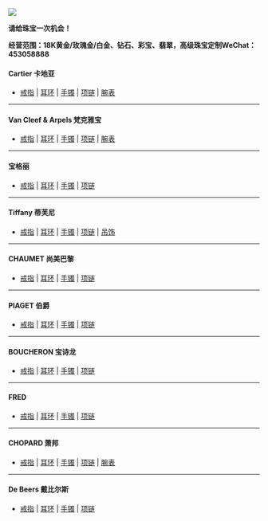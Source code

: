 ![](https://i.loli.net/2020/06/18/W62vMAEyRnplYgB.jpg)

**请给珠宝一次机会！**

**经营范围：18K黄金/玫瑰金/白金、钻石、彩宝、翡翠，高级珠宝定制WeChat：453058888**

#### Cartier 卡地亚
* [戒指](https://www.cartier.cn/zh-cn/%E7%B3%BB%E5%88%97/%E7%8F%A0%E5%AE%9D%E7%B3%BB%E5%88%97/%E7%B1%BB%E5%88%AB/%E6%88%92%E6%8C%87.viewall.html)
 | [耳环](https://www.cartier.cn/zh-cn/%E7%B3%BB%E5%88%97/%E7%8F%A0%E5%AE%9D%E7%B3%BB%E5%88%97/%E7%B1%BB%E5%88%AB/%E8%80%B3%E7%8E%AF.viewall.html)
 | [手镯](https://www.cartier.cn/zh-cn/%E7%B3%BB%E5%88%97/%E7%8F%A0%E5%AE%9D%E7%B3%BB%E5%88%97/%E7%B1%BB%E5%88%AB/%E6%89%8B%E9%95%AF.viewall.html)
 | [项链](https://www.cartier.cn/zh-cn/%E7%B3%BB%E5%88%97/%E7%8F%A0%E5%AE%9D%E7%B3%BB%E5%88%97/%E7%B1%BB%E5%88%AB/%E9%A1%B9%E9%93%BE.viewall.html)
 | [腕表](https://www.cartier.cn/zh-cn/%E7%B3%BB%E5%88%97/%E8%85%95%E8%A1%A8%E7%B3%BB%E5%88%97/%E6%89%80%E6%9C%89%E8%85%95%E8%A1%A8.viewall.html)

---
#### Van Cleef & Arpels 梵克雅宝
* [戒指](https://www.vancleefarpels.cn/cn/zh/jewelry/rings.html)
 | [耳环](https://www.vancleefarpels.cn/cn/zh/jewelry/earrings.html)
 | [手镯](https://www.vancleefarpels.cn/cn/zh/jewelry/bracelets.html)
 | [项链](https://www.vancleefarpels.cn/cn/zh/jewelry/necklaces-pendants.html)
 | [腕表](https://www.vancleefarpels.cn/cn/zh/collections/watches.html)

---
#### 宝格丽
* [戒指](https://www.bulgari.cn/zh-cn/jewellery/rings.html)
 | [耳环](https://www.bulgari.cn/zh-cn/jewellery/earrings.html)
 | [手镯](https://www.bulgari.cn/zh-cn/jewellery/bracelets.html)
 | [项链](https://www.bulgari.cn/zh-cn/jewellery/necklaces.html)

---
#### Tiffany 蒂芙尼
* [戒指](https://www.tiffany.cn/jewelry/shop/rings/)
 | [耳环](https://www.tiffany.cn/jewelry/shop/earrings/)
 | [手镯](https://www.tiffany.cn/jewelry/shop/bracelets/)
 | [项链](https://www.tiffany.cn/jewelry/shop/necklaces-pendants/)
 | [吊饰](https://www.tiffany.cn/jewelry/shop/charms/)

---
#### CHAUMET 尚美巴黎
* [戒指](https://www.chaumet.com/zh_hans/jewellery/rings)
 |  [耳环](https://www.chaumet.com/zh_hans/jewellery/earrings)
 | [手镯](https://www.chaumet.com/zh_hans/jewellery/bracelets)
 |  [项链](https://www.chaumet.com/zh_hans/jewellery/pendants)

---
#### PIAGET 伯爵
* [戒指]()
 |  [耳环]()
 |  [手镯]()
 |  [项链]()

---
#### BOUCHERON 宝诗龙
* [戒指](https://cn.boucheron.com/zh_cn/the-creations/jewelry/quatre.html)
 |  [耳环](https://cn.boucheron.com/zh_cn/the-creations/jewelry/couture.html)
 |  [手镯](https://cn.boucheron.com/zh_cn/the-creations/jewelry/jack-de-boucheron.html)
 | [项链](https://cn.boucheron.com/zh_cn/the-creations/jewelry/serpent-boheme.html)

---
#### FRED
* [戒指](https://www.fred.cn/cn/zh_CN/%E6%88%92%E6%8C%87)
 |  [耳环](https://www.fred.cn/cn/zh_CN/%E8%80%B3%E7%8E%AF)
 |  [手镯](https://www.fred.cn/cn/zh_CN/%E6%89%8B%E9%93%BE)
 | [项链](https://www.fred.cn/cn/zh_CN/%E9%A1%B9%E9%93%BE)

---

#### CHOPARD 萧邦
* [戒指](https://www.chopard.cn/zhubao/jiezhi)
 |  [耳环](https://www.chopard.cn/zhubao/erhuan)
 | [手镯](https://www.chopard.cn/zhubao/shouzhuo)
 |  [项链](https://www.chopard.cn/zhubao/zhuishi)
 | [腕表](https://www.chopard.cn/wanbiao)

---
#### De Beers 戴比尔斯
* [戒指](https://www.debeers.com.cn/zh-cn/jewellery/rings/)
 | [耳环](https://www.debeers.com.cn/zh-cn/jewellery/earrings/)
 |  [手镯](https://www.debeers.com.cn/zh-cn/jewellery/bracelets/)
 | [项链](https://www.debeers.com.cn/zh-cn/jewellery/necklaces/)
